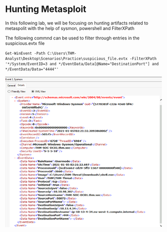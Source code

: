 # Hunting Metasploit

In this following lab, we will be focusing on hunting artifacts related to metaspolit with the help of sysmon,  powershell and FilterXPath

The following commnd can be used to filter through entries in the suspicious.evtx file

`Get-WinEvent -Path C:\Users\THM-Analyst\Desktop\Scenarios\Practice\suspicious_file.evtx -FilterXPath '*/System/EventID=3 and */EventData/Data[@Name="DestinationPort"] and */EventData/Data="4444"'`

![searching for metaspolit artifacts on a victim node](https://github.com/itsnami/itsnami.github.io/blob/main/images/screenshots/thm_related/hunting_metasploit.png)
